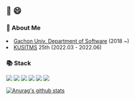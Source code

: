 ## 👋 😄

<h3>👀 About Me</h3>
  <li><a href="https://sw.gachon.ac.kr/cms/">Gachon Univ. Department of Software</a><a> (2018 ~)</a>
  <li><a href="https://cafe.naver.com/kusitms">KUSITMS</a> <a>25th (2022.03 - 2022.06)</a>

<h3>📚 Stack</h3>
<img src="https://img.shields.io/badge/C-A8B9CC?style=flat-square&logo=C&logoColor=white"/></a>
<img src="https://img.shields.io/badge/Java-007396?style=flat-square&logo=Java&logoColor=white"/></a>
<img src="https://img.shields.io/badge/HTML-E34F26?style=flat-square&logo=HTML5&logoColor=white"/>
<img src="https://img.shields.io/badge/CSS-1572B6?style=flat-square&logo=CSS3&logoColor=white"/>
<img src="https://img.shields.io/badge/JavaScript-F7DF1E?style=flat-square&logo=JavaScript&logoColor=white"/>
<img src="https://img.shields.io/badge/Arduino-00979D?style=flat-square&logo=Arduino&logoColor=white"/></a>

[![Anurag's github stats](https://github-readme-stats.vercel.app/api?username=hanoochung)](https://github.com/anuraghazra/github-readme-stats) <br/>
